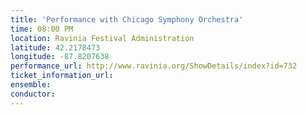 ```yaml
---
title: 'Performance with Chicago Symphony Orchestra'
time: 08:00 PM
location: Ravinia Festival Administration
latitude: 42.2178473
longitude: -87.8207638
performance_url: http://www.ravinia.org/ShowDetails/index?id=732
ticket_information_url: 
ensemble: 
conductor: 
---
```

